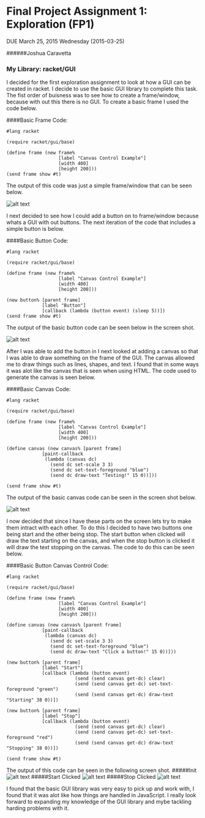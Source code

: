 # Final Project Assignment 1: Exploration (FP1) 
DUE March 25, 2015 Wednesday (2015-03-25)

######Joshua Caravetta

### My Library: racket/GUI

I decided for the first exploration assignment to look at how a GUI can be created in racket. I decide to use the basic GUI library to complete this task. The fist order of buisness was to see how to create a frame/window, because with out this there is no GUI. To create a basic frame I used the code below.

####Basic Frame Code:

```
#lang racket

(require racket/gui/base)

(define frame (new frame%
                   [label "Canvas Control Example"]
                   [width 400]
                   [height 200]))
(send frame show #t)
```

The output of this code was just a simple frame/window that can be seen below.

![alt text](https://github.com/Caravetta/FP1/blob/master/Framescreen.png "Window Screenshot")

I next decided to see how I could add a button on to frame/window because whats a GUI with out buttons. The next iteration of the code that includes a simple button is below.

####Basic Button Code:

```
#lang racket

(require racket/gui/base)

(define frame (new frame%
                   [label "Canvas Control Example"]
                   [width 400]
                   [height 200]))

(new button% [parent frame]
             [label "Button"]
             [callback (lambda (button event) (sleep 5))])
(send frame show #t)
```

The output of the basic button code can be seen below in the screen shot.

![alt text](https://github.com/Caravetta/FP1/blob/master/buttonscreen.png "Window Screenshot")

After I was able to add the button in I next looked at adding a canvas so that I was able to draw something on the frame of the GUI. The canvas allowed me to draw things such as lines, shapes, and text. I found that in some ways it was alot like the canvas that is seen when using HTML. The code used to generate the canvas is seen below.

####Basic Canvas Code:

```
#lang racket

(require racket/gui/base)

(define frame (new frame%
                   [label "Canvas Control Example"]
                   [width 400]
                   [height 200]))

(define canvas (new canvas% [parent frame]
             [paint-callback
              (lambda (canvas dc)
                (send dc set-scale 3 3)
                (send dc set-text-foreground "blue")
                (send dc draw-text "Testing!" 15 0))]))

(send frame show #t)
```

The output of the basic canvas code can be seen in the screen shot below.

![alt text](https://github.com/Caravetta/FP1/blob/master/Canvasscreen.png "Window Screenshot")

I now decided that since I have these parts on the screen lets try to make them intract with each other. To do this I decided to have two buttons one being start and the other being stop. The start button when clicked will draw the text starting on the canvas, and when the stop button is clicked it will draw the text stopping on the canvas. The code to do this can be seen below.

####Basic Button Canvas Control Code:

```
#lang racket

(require racket/gui/base)

(define frame (new frame%
                   [label "Canvas Control Example"]
                   [width 400]
                   [height 200]))

(define canvas (new canvas% [parent frame]
             [paint-callback
              (lambda (canvas dc)
                (send dc set-scale 3 3)
                (send dc set-text-foreground "blue")
                (send dc draw-text "Click a button!" 15 0))]))

(new button% [parent frame]
             [label "Start"]
             [callback (lambda (button event) 
                         (send (send canvas get-dc) clear)
                         (send (send canvas get-dc) set-text-foreground "green")
                         (send (send canvas get-dc) draw-text "Starting" 38 0))])

(new button% [parent frame]
             [label "Stop"]
             [callback (lambda (button event) 
                         (send (send canvas get-dc) clear)
                         (send (send canvas get-dc) set-text-foreground "red")
                         (send (send canvas get-dc) draw-text "Stopping" 38 0))])

(send frame show #t)
```

The output of this code can be seen in the following screen shot.
#####Init
![alt text](https://github.com/Caravetta/FP1/blob/master/Buttoncanvas1.png "Window Screenshot")
#####Start Clicked
![alt text](https://github.com/Caravetta/FP1/blob/master/Buttoncanvas2.png "Window Screenshot")
#####Stop Clicked
![alt text](https://github.com/Caravetta/FP1/blob/master/Buttoncanvas3.png "Window Screenshot")

I found that the basic GUI library was very easy to pick up and work with, I found that it was alot like how things are handled in JavaScript. I really look forward to expanding my knowledge of the GUI library and mybe tackling harding problems with it.
